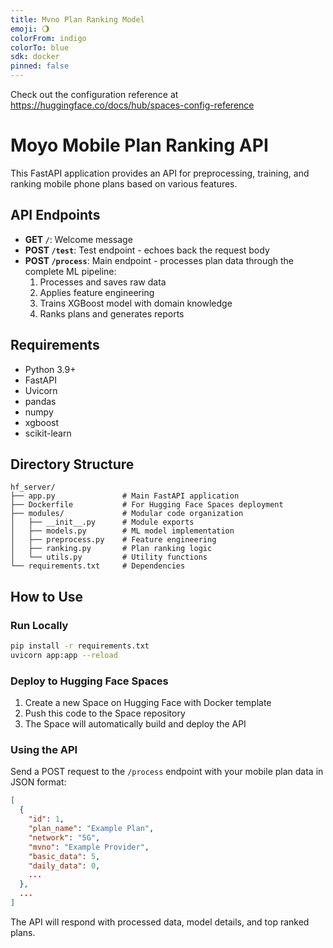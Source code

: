 ```yaml
---
title: Mvno Plan Ranking Model
emoji: 🌖
colorFrom: indigo
colorTo: blue
sdk: docker
pinned: false
---
```


Check out the configuration reference at https://huggingface.co/docs/hub/spaces-config-reference

# Moyo Mobile Plan Ranking API

This FastAPI application provides an API for preprocessing, training, and ranking mobile phone plans based on various features.

## API Endpoints

- **GET `/`**: Welcome message
- **POST `/test`**: Test endpoint - echoes back the request body
- **POST `/process`**: Main endpoint - processes plan data through the complete ML pipeline:
  1. Processes and saves raw data
  2. Applies feature engineering
  3. Trains XGBoost model with domain knowledge
  4. Ranks plans and generates reports

## Requirements

- Python 3.9+
- FastAPI
- Uvicorn
- pandas
- numpy
- xgboost
- scikit-learn

## Directory Structure

```
hf_server/
├── app.py               # Main FastAPI application
├── Dockerfile           # For Hugging Face Spaces deployment
├── modules/             # Modular code organization
│   ├── __init__.py      # Module exports
│   ├── models.py        # ML model implementation
│   ├── preprocess.py    # Feature engineering
│   ├── ranking.py       # Plan ranking logic
│   └── utils.py         # Utility functions
└── requirements.txt     # Dependencies
```

## How to Use

### Run Locally

```bash
pip install -r requirements.txt
uvicorn app:app --reload
```

### Deploy to Hugging Face Spaces

1. Create a new Space on Hugging Face with Docker template
2. Push this code to the Space repository
3. The Space will automatically build and deploy the API

### Using the API

Send a POST request to the `/process` endpoint with your mobile plan data in JSON format:

```json
[
  {
    "id": 1,
    "plan_name": "Example Plan",
    "network": "5G",
    "mvno": "Example Provider",
    "basic_data": 5,
    "daily_data": 0,
    ...
  },
  ...
]
```

The API will respond with processed data, model details, and top ranked plans.
